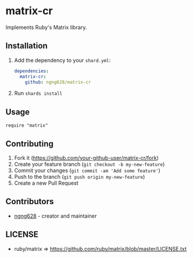 # matrix-cr

Implements Ruby's Matrix library.

## Installation

1. Add the dependency to your `shard.yml`:

   ```yaml
   dependencies:
     matrix-cr:
       github: ngng628/matrix-cr
   ```

2. Run `shards install`

## Usage

```crystal
require "matrix"
```

## Contributing

1. Fork it (<https://github.com/your-github-user/matrix-cr/fork>)
2. Create your feature branch (`git checkout -b my-new-feature`)
3. Commit your changes (`git commit -am 'Add some feature'`)
4. Push to the branch (`git push origin my-new-feature`)
5. Create a new Pull Request

## Contributors

- [ngng628](https://github.com/your-github-user) - creator and maintainer


## LICENSE

- ruby/matrix => https://github.com/ruby/matrix/blob/master/LICENSE.txt